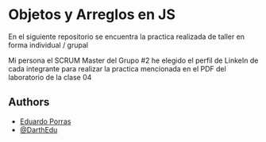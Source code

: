 
# Objetos y Arreglos en JS

En el siguiente repositorio se encuentra la practica realizada de taller en forma individual / grupal

Mi persona el SCRUM Master del Grupo #2 he elegido el perfil de LinkeIn de cada integrante para realizar la practica mencionada en el PDF del laboratorio de la clase 04



## Authors

- [Eduardo Porras](eduardo.porras@epn.edu.ec)
- [@DarthEdu](https://www.github.com/DarthEdu)
